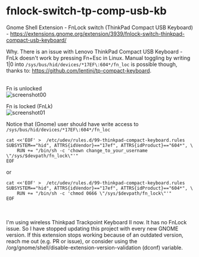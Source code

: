 # fnlock-switch-tp-comp-usb-kb
Gnome Shell Extension - FnLock switch (ThinkPad Compact USB Keyboard) - https://extensions.gnome.org/extension/3939/fnlock-switch-thinkpad-compact-usb-keyboard/

Why. There is an issue with Lenovo ThinkPad Compact USB Keyboard - FnLk doesn't work by pressing Fn+Esc in Linux. Manual toggling by writing 1|0 into `/sys/bus/hid/devices/*17EF\:604*/fn_loc` is possible though, thanks to: https://github.com/lentinj/tp-compact-keyboard.


\
Fn is unlocked\
![screenshot00](https://github.com/goloshubov/tp-comp-keyboard-fnlk-switch/blob/master/about/screenshots/ss00.png)

Fn is locked (FnLk)\
![screenshot01](https://github.com/goloshubov/tp-comp-keyboard-fnlk-switch/blob/master/about/screenshots/ss01.png)

Notice that (Gnome) user should have write access to `/sys/bus/hid/devices/*17EF\:604*/fn_loc`

```
cat <<'EOF' >  /etc/udev/rules.d/99-thinkpad-compact-keyboard.rules 
SUBSYSTEM=="hid", ATTRS{idVendor}=="17ef", ATTRS{idProduct}=="604*", \
    RUN += "/bin/sh -c 'chown change_to_your_username \"/sys/$devpath/fn_lock\"'"
EOF
```
or
```
cat <<'EOF' >  /etc/udev/rules.d/99-thinkpad-compact-keyboard.rules 
SUBSYSTEM=="hid", ATTRS{idVendor}=="17ef", ATTRS{idProduct}=="604*", \
    RUN += "/bin/sh -c 'chmod 0666 \"/sys/$devpath/fn_lock\"'"
EOF
```


\
\
I'm using wireless Thinkpad Trackpoint Keyboard II now. It has no FnLock issue. So I have stopped updating this project with every new GNOME version. If this extension stops working because of an outdated version, reach me out (e.g. PR or issue), or consider using the /org/gnome/shell/disable-extension-version-validation (dconf) variable.
